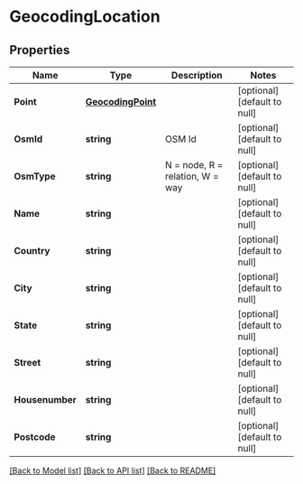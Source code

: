 # GeocodingLocation

## Properties
Name | Type | Description | Notes
------------ | ------------- | ------------- | -------------
**Point** | [**GeocodingPoint**](GeocodingPoint.md) |  | [optional] [default to null]
**OsmId** | **string** | OSM Id | [optional] [default to null]
**OsmType** | **string** | N &#x3D; node, R &#x3D; relation, W &#x3D; way | [optional] [default to null]
**Name** | **string** |  | [optional] [default to null]
**Country** | **string** |  | [optional] [default to null]
**City** | **string** |  | [optional] [default to null]
**State** | **string** |  | [optional] [default to null]
**Street** | **string** |  | [optional] [default to null]
**Housenumber** | **string** |  | [optional] [default to null]
**Postcode** | **string** |  | [optional] [default to null]

[[Back to Model list]](../README.md#documentation-for-models) [[Back to API list]](../README.md#documentation-for-api-endpoints) [[Back to README]](../README.md)


